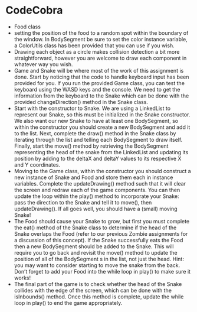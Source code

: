 # CodeCobra

* Food class
* setting the position of the food to a random spot within the boundary of the window. In BodySegment be sure to set the color instance variable, a ColorUtils class has been provided that you can use if you wish.
* Drawing each object as a circle makes collision detection a bit more straightforward, however you are welcome to draw each component in whatever way you wish.
* Game and Snake will be where most of the work of this assignment is done. Start by noticing that the code to handle keyboard input has been provided for you. If you run the provided Game class, you can test the keyboard using the WASD keys and the console. We need to get the information from the keyboard to the Snake which can be done with the provided changeDirection() method in the Snake class.
* Start with the constructor to Snake. We are using a LinkedList<BodySegment> to represent our Snake, so this must be initialized in the Snake constructor. We also want our new Snake to have at least one BodySegment, so within the constructor you should create a new BodySegment and add it to the list. Next, complete the draw() method in the Snake class by iterating through the list and telling each BodySegment to draw itself. Finally, start the move() method by retrieving the BodySegment representing the head of the snake from the LinkedList and updating its position by adding to the deltaX and deltaY values to its respective X and Y coordinates.
* Moving to the Game class, within the constructor you should construct a new instance of Snake and Food and store them each in instance variables. Complete the updateDrawing() method such that it will clear the screen and redraw each of the game components. You can then update the loop within the play() method to incorporate your Snake: pass the direction to the Snake and tell it to move(), then updateDrawing(). If all goes well, you should have a (small) moving Snake!
* The Food should cause your Snake to grow, but first you must complete the eat() method of the Snake class to determine if the head of the Snake overlaps the Food (refer to our previous Zombie assignments for a discussion of this concept). If the Snake successfully eats the Food then a new BodySegment should be added to the Snake. This will require you to go back and revisit the move() method to update the position of all of the BodySegment s in the list, not just the head. Hint: you may want to consider starting to move the snake from the back. Don’t forget to add your Food into the while loop in play() to make sure it works!
* The final part of the game is to check whether the head of the Snake collides with the edge of the screen, which can be done with the isInbounds() method. Once this method is complete, update the while loop in play() to end the game appropriately.
